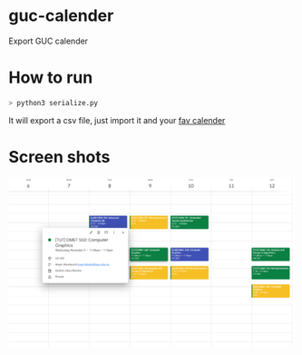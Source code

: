 # guc-calender
Export GUC calender 


# How to run

```bash
> python3 serialize.py
```
It will export a csv file, just import it and your [fav calender](https://t.co/hFbbb99B2q)

# Screen shots

![](./screenshots/gc.png)
